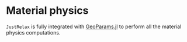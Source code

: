 # Material physics

`JustRelax` is fully integrated with [GeoParams.jl](https://github.com/JuliaGeodynamics/GeoParams.jl/tree/main) to perform all the material physics computations.

